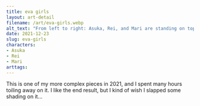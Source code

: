 ```yaml
---
title: eva girls
layout: art-detail
filename: /art/eva-girls.webp
alt_text: "From left to right: Asuka, Rei, and Mari are standing on top of a dark blue sky. Asuka has one hand on her hip, and making eye contact. Rei is looking up and is holding her elbow. Mari has a hand above her chest. Asuka has orange-brown hair, and a red plugsuit. Rei has pale blue hair, and a dark blue plugsuit. Mari has brown hair, and a bright pink plugsuit."
date: 2021-12-23
slug: eva-girls
characters:
- Asuka
- Rei
- Mari
arttags:
---
```


This is one of my more complex pieces in 2021, and I spent many hours toiling away on it. I like the end result, but I kind of wish I slapped some shading on it...

